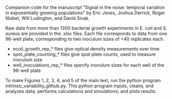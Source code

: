 Companion code for the manuscript "Signal in the noise: temporal variation in
exponentially growing populations" by Eric Jones, Joshua Derrick, Roger Nisbet,
Will Ludington, and David Sivak.

Raw data from more than 1300 bacterial growth experiments in E. coli and S.
aureus are provided in the .xlsx files. Each file corresponds to data from one
96-well plate, corresponding to two inoculum sizes of >40 replicates each.
* ecoli_growth_rep_* files give optical density measurements over time
* spot_plate_counting_* files give spot plate counts, used to measure inoculum
  size
* well_inoculations_rep_* files specify inoculum sizes for each well of the
  96-well plate

To make Figures 1, 2, 3, 4, and 5 of the main text, run the python program
intrinsic_variability_github.py. This python program inputs, cleans, and
analyzes data; performs calculations and simulations; and plots results. 
